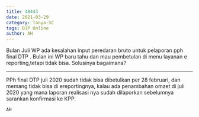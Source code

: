 ```yaml
---
title: 48443
date: 2021-03-29
category: Tanya-SC
tags: DJP Online
author: AH
---
```


Bulan Juli WP ada kesalahan input peredaran bruto untuk pelaporan pph final DTP . Bulan ini WP baru tahu dan mau pembetulan di menu layanan e reporting,tetapi tidak bisa. Solusinya bagaimana?

---

PPh final DTP juli 2020 sudah tidak bisa dibetulkan per 28 februari, dan memang tidak bisa di ereportingnya, kalau ada penambahan omzet di juli 2020 yang mana laporan realisasi nya sudah dilaporkan sebelumnya sarankan konfirmasi ke KPP.

`AH`
